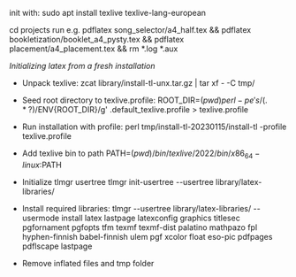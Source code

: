 init with:
sudo apt install texlive texlive-lang-european




cd projects
run e.g.
pdflatex song_selector/a4_half.tex && pdflatex bookletization/booklet_a4_pysty.tex && pdflatex placement/a4_placement.tex && rm *.log *.aux


*Initializing latex from a fresh installation*

- Unpack texlive:
	zcat library/install-tl-unx.tar.gz | tar xf - -C tmp/
- Seed root directory to texlive.profile:
	ROOT_DIR=$(pwd) perl -pe 's/{(.*?)}/$ENV{ROOT_DIR}/g' .default_texlive.profile > texlive.profile

- Run installation with profile:
	perl tmp/install-tl-20230115/install-tl -profile texlive.profile

- Add texlive bin to path
	PATH=$(pwd)/bin/texlive/2022/bin/x86_64-linux:$PATH

- Initialize tlmgr usertree
	tlmgr init-usertree --usertree library/latex-libraries/

- Install required libraries:
	tlmgr --usertree library/latex-libraries/ --usermode install latex lastpage latexconfig graphics titlesec pgfornament pgfopts tfm texmf texmf-dist palatino mathpazo fpl hyphen-finnish babel-finnish ulem pgf xcolor float eso-pic pdfpages pdflscape lastpage

- Remove inflated files and tmp folder
